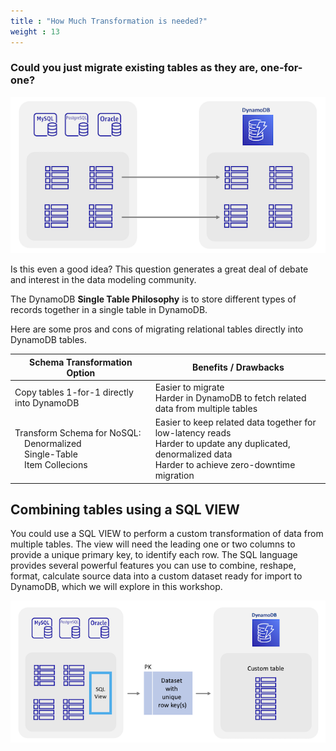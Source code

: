 ```yaml
---
title : "How Much Transformation is needed?"
weight : 13
---
```


### Could you just migrate existing tables as they are, one-for-one?

![One for One table migration](/static/images/relational-migration/oneforone.png)

Is this even a good idea? This question generates a great deal of debate and interest in the data modeling community.

The DynamoDB **Single Table Philosophy** is to store different types of records together in a single table in DynamoDB.

Here are some pros and cons of migrating relational tables directly into DynamoDB tables.


| Schema Transformation Option                                                                                                                               | Benefits / Drawbacks                                                                                                                                            |
|------------------------------------------------------------------------------------------------------------------------------------------------------------|-----------------------------------------------------------------------------------------------------------------------------------------------------------------| 
| Copy tables 1-for-1 directly into DynamoDB                                                                                                                 | Easier to migrate<br/>Harder in DynamoDB to fetch related data from multiple tables                                                                             |
| Transform Schema for NoSQL: <br/>&nbsp;&nbsp;&nbsp;&nbsp;Denormalized<br/>&nbsp;&nbsp;&nbsp;&nbsp;Single-Table<br/>&nbsp;&nbsp;&nbsp;&nbsp;Item Collecions | Easier to keep related data together for low-latency reads<br/>Harder to update any duplicated, denormalized data<br/>Harder to achieve zero-downtime migration |


## Combining tables using a SQL VIEW

You could use a SQL VIEW to perform a custom transformation of data from multiple tables. 
The view will need the leading one or two columns to provide a unique primary key, to identify each row.
The SQL language provides several powerful features you can use to combine, reshape, format, calculate source data
into a custom dataset ready for import to DynamoDB, which we will explore in this workshop.

![Single Table Transformation with VIEW](/static/images/relational-migration/singletableview.png)




